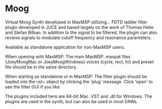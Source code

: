 # Moog
Virtual Moog Synth developed in MaxMSP utilizing...
FDTD ladder filter plugin developed in JUCE and based largely on the work of Thomas Helie and Stefan Bilbao.
In addition to the signal to be filtered, the plugin can also receive signals to modulate cutoff frequency and resonance parameters.

Available as standalone application for non-MaxMSP users.

When opening with MaxMSP: 
The main MaxMSP .maxpat files (JoeyMoogMac or JoeyMoogWindows) voices (cycle, rect, tri) and preset file should be in the same directory.

When starting as standalone or in MaxMSP:
The filter plugin should be loaded into the vst~ object by clicking the 'plug' message.
Click 'open' to see the filter GUI if you like.

The plugins included here are 64-bit Mac .VST and .dll for Windows.
The plugins are used in the synth, but can also be used in most DAWs.
